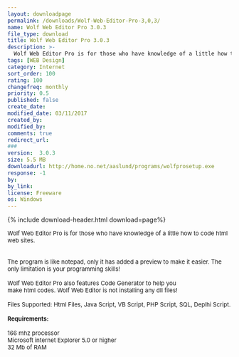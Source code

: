 ```yaml
---
layout: downloadpage
permalink: /downloads/Wolf-Web-Editor-Pro-3,0,3/
name: Wolf Web Editor Pro 3.0.3
file_type: download
title: Wolf Web Editor Pro 3.0.3
description: >-
  Wolf Web Editor Pro is for those who have knowledge of a little how to code html web sites. 
tags: [WEB Design]
category: Internet
sort_order: 100
rating: 100
changefreq: monthly
priority: 0.5
published: false
create_date: 
modified_date: 03/11/2017
created_by: 
modified_by: 
comments: true
redirect_url: 
### 
version:  3.0.3
size: 5.5 MB
downloadurl: http://home.no.net/aaslund/programs/wolfprosetup.exe
response: -1
by: 
by_link: 
license: Freeware
os: Windows
---
```


{% include download-header.html download=page%}

<p style="fix-download-text !important">
<p><font size="2"><p>Wolf Web Editor Pro is for those who have knowledge of a little how to code html web sites. <br />
<br />
<br />
The program is like notepad, only it has added a preview to make it easier. The only limitation is your programming skills!<br />
<br />
Wolf Web Editor Pro also features Code Generator to help you <br />
make html codes. Wolf Web Editor is not installing any dll files!<br />
<br />
Files Supported: Html Files, Java Script, VB Script, PHP Script, SQL, Deplhi Script.<br />
<br />
<span><strong>Requirements:</strong></span><br />
<br />
166 mhz processor<br />
Microsoft internet Explorer 5.0 or higher<br />
32 Mb of RAM</p></p></p>
